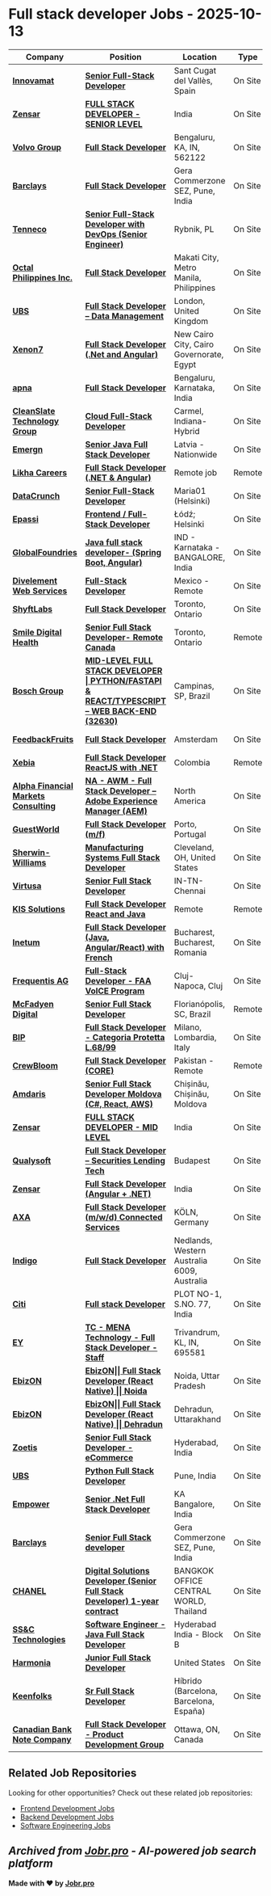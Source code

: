 # Full stack developer Jobs - 2025-10-13

| Company | Position | Location | Type | Date |
| ------- | -------- | -------- | ---- | ------ |
| **[Innovamat](https://www.innovamat.com/)** | **[Senior Full-Stack Developer](https://jobr.pro/job/30095386/senior-full-stack-developer?utm_source=github&utm_medium=repo&utm_campaign=github-fullstack-jobs)** | Sant Cugat del Vallès, Spain | On Site | Oct 13 |
| **[Zensar](https://www.zensar.com/)** | **[FULL STACK DEVELOPER - SENIOR LEVEL](https://jobr.pro/job/30092761/full-stack-developer-senior-level?utm_source=github&utm_medium=repo&utm_campaign=github-fullstack-jobs)** | India | On Site | Oct 13 |
| **[Volvo Group](https://www.volvogroup.com/)** | **[Full Stack Developer](https://jobr.pro/job/30083688/full-stack-developer?utm_source=github&utm_medium=repo&utm_campaign=github-fullstack-jobs)** | Bengaluru, KA, IN, 562122 | On Site | Oct 13 |
| **[Barclays](https://home.barclays/)** | **[Full Stack Developer](https://jobr.pro/job/30111348/full-stack-developer?utm_source=github&utm_medium=repo&utm_campaign=github-fullstack-jobs)** | Gera Commerzone SEZ, Pune, India | On Site | Oct 13 |
| **[Tenneco](https://www.tenneco.com/)** | **[Senior Full-Stack Developer with DevOps (Senior Engineer)](https://jobr.pro/job/30086678/senior-full-stack-developer-with-devops-senior-engineer?utm_source=github&utm_medium=repo&utm_campaign=github-fullstack-jobs)** | Rybnik, PL | On Site | Oct 13 |
| **[Octal Philippines Inc.](https://www.octaltech.net)** | **[Full Stack Developer](https://jobr.pro/job/30098789/full-stack-developer?utm_source=github&utm_medium=repo&utm_campaign=github-fullstack-jobs)** | Makati City, Metro Manila, Philippines | On Site | Oct 13 |
| **[UBS](https://www.ubs.com/)** | **[Full Stack Developer – Data Management](https://jobr.pro/job/30098959/full-stack-developer-data-management?utm_source=github&utm_medium=repo&utm_campaign=github-fullstack-jobs)** | London, United Kingdom | On Site | Oct 13 |
| **[Xenon7](https://xenon7.com)** | **[Full Stack Developer (.Net and Angular)](https://jobr.pro/job/30105319/full-stack-developer-net-and-angular?utm_source=github&utm_medium=repo&utm_campaign=github-fullstack-jobs)** | New Cairo City, Cairo Governorate, Egypt | On Site | Oct 13 |
| **[apna](https://apna.co)** | **[Full Stack Developer](https://jobr.pro/job/30092697/full-stack-developer?utm_source=github&utm_medium=repo&utm_campaign=github-fullstack-jobs)** | Bengaluru, Karnataka, India | On Site | Oct 12 |
| **[CleanSlate Technology Group](https://www.cleanslatetg.com/)** | **[Cloud Full-Stack Developer](https://jobr.pro/job/30089239/cloud-full-stack-developer?utm_source=github&utm_medium=repo&utm_campaign=github-fullstack-jobs)** | Carmel, Indiana- Hybrid | On Site | Oct 12 |
| **[Emergn](https://www.emergn.com/)** | **[Senior Java Full Stack Developer](https://jobr.pro/job/30085156/senior-java-full-stack-developer?utm_source=github&utm_medium=repo&utm_campaign=github-fullstack-jobs)** | Latvia - Nationwide | On Site | Oct 12 |
| **[Likha Careers](https://likhacareers.com/)** | **[Full Stack Developer (.NET & Angular)](https://jobr.pro/job/30076679/full-stack-developer-net-angular?utm_source=github&utm_medium=repo&utm_campaign=github-fullstack-jobs)** | Remote job | Remote | Oct 12 |
| **[DataCrunch](https://datacrunch.io/)** | **[Senior Full-Stack Developer](https://jobr.pro/job/30031321/senior-full-stack-developer?utm_source=github&utm_medium=repo&utm_campaign=github-fullstack-jobs)** | Maria01 (Helsinki) | On Site | Oct 11 |
| **[Epassi](https://www.epassi.com/)** | **[Frontend / Full-Stack Developer](https://jobr.pro/job/30062502/frontend-full-stack-developer?utm_source=github&utm_medium=repo&utm_campaign=github-fullstack-jobs)** | Łódź; Helsinki | On Site | Oct 11 |
| **[GlobalFoundries](https://gf.com/)** | **[Java full stack developer- (Spring Boot, Angular)](https://jobr.pro/job/30071267/java-full-stack-developer-spring-boot-angular?utm_source=github&utm_medium=repo&utm_campaign=github-fullstack-jobs)** | IND - Karnataka - BANGALORE, India | On Site | Oct 11 |
| **[Divelement Web Services](https://divelement.io)** | **[Full-Stack Developer](https://jobr.pro/job/30021550/full-stack-developer?utm_source=github&utm_medium=repo&utm_campaign=github-fullstack-jobs)** | Mexico - Remote | On Site | Oct 10 |
| **[ShyftLabs](https://shyftlabs.io)** | **[Full Stack Developer](https://jobr.pro/job/30007125/full-stack-developer?utm_source=github&utm_medium=repo&utm_campaign=github-fullstack-jobs)** | Toronto, Ontario | On Site | Oct 10 |
| **[Smile Digital Health](https://www.smiledigitalhealth.com)** | **[Senior Full Stack Developer- Remote Canada](https://jobr.pro/job/30006653/senior-full-stack-developer-remote-canada?utm_source=github&utm_medium=repo&utm_campaign=github-fullstack-jobs)** | Toronto, Ontario | Remote | Oct 10 |
| **[Bosch Group](https://www.bosch.com)** | **[MID-LEVEL FULL STACK DEVELOPER \| PYTHON/FASTAPI & REACT/TYPESCRIPT – WEB BACK-END (32630)](https://jobr.pro/job/29994012/mid-level-full-stack-developer-pythonfastapi-reacttypescript-web-back-end-32630?utm_source=github&utm_medium=repo&utm_campaign=github-fullstack-jobs)** | Campinas, SP, Brazil | On Site | Oct 10 |
| **[FeedbackFruits](https://feedbackfruits.com/)** | **[Full Stack Developer](https://jobr.pro/job/30009853/full-stack-developer?utm_source=github&utm_medium=repo&utm_campaign=github-fullstack-jobs)** | Amsterdam | On Site | Oct 10 |
| **[Xebia](https://xebia.com/)** | **[Full Stack Developer ReactJS with .NET](https://jobr.pro/job/30014442/full-stack-developer-reactjs-with-net?utm_source=github&utm_medium=repo&utm_campaign=github-fullstack-jobs)** | Colombia | Remote | Oct 10 |
| **[Alpha Financial Markets Consulting](https://www.alphafmc.com/)** | **[NA - AWM - Full Stack Developer – Adobe Experience Manager (AEM)](https://jobr.pro/job/30017784/na-awm-full-stack-developer-adobe-experience-manager-aem?utm_source=github&utm_medium=repo&utm_campaign=github-fullstack-jobs)** | North America | On Site | Oct 10 |
| **[GuestWorld](https://www.guestworld.pt/)** | **[Full Stack Developer (m/f)](https://jobr.pro/job/30040606/full-stack-developer-mf?utm_source=github&utm_medium=repo&utm_campaign=github-fullstack-jobs)** | Porto, Portugal | On Site | Oct 10 |
| **[Sherwin-Williams](https://www.sherwin-williams.com/)** | **[Manufacturing Systems Full Stack Developer](https://jobr.pro/job/30047843/manufacturing-systems-full-stack-developer?utm_source=github&utm_medium=repo&utm_campaign=github-fullstack-jobs)** | Cleveland, OH, United States | On Site | Oct 10 |
| **[Virtusa](https://www.virtusa.com/)** | **[Senior Full Stack Developer](https://jobr.pro/job/29954176/senior-full-stack-developer?utm_source=github&utm_medium=repo&utm_campaign=github-fullstack-jobs)** | IN-TN-Chennai | On Site | Oct 10 |
| **[KIS Solutions](https://www.kissolutions.tech/)** | **[Full Stack Developer React and Java](https://jobr.pro/job/29954132/full-stack-developer-react-and-java?utm_source=github&utm_medium=repo&utm_campaign=github-fullstack-jobs)** | Remote | Remote | Oct 10 |
| **[Inetum](https://www.inetum.com)** | **[Full Stack Developer (Java, Angular/React) with French](https://jobr.pro/job/30009585/full-stack-developer-java-angularreact-with-french?utm_source=github&utm_medium=repo&utm_campaign=github-fullstack-jobs)** | Bucharest, Bucharest, Romania | On Site | Oct 10 |
| **[Frequentis AG](https://www.frequentis.com/)** | **[Full-Stack Developer - FAA VoICE Program](https://jobr.pro/job/29951103/full-stack-developer-faa-voice-program?utm_source=github&utm_medium=repo&utm_campaign=github-fullstack-jobs)** | Cluj-Napoca, Cluj | On Site | Oct 10 |
| **[McFadyen Digital](https://mcfadyen.com)** | **[Senior Full Stack Developer](https://jobr.pro/job/30018074/senior-full-stack-developer?utm_source=github&utm_medium=repo&utm_campaign=github-fullstack-jobs)** | Florianópolis, SC, Brazil | Remote | Oct 10 |
| **[BIP](https://www.bip-group.com/)** | **[Full Stack Developer - Categoria Protetta L.68/99](https://jobr.pro/job/30038141/full-stack-developer-categoria-protetta-l6899?utm_source=github&utm_medium=repo&utm_campaign=github-fullstack-jobs)** | Milano, Lombardia, Italy | On Site | Oct 10 |
| **[CrewBloom](https://crewbloom.com/)** | **[Full Stack Developer (CORE)](https://jobr.pro/job/30035118/full-stack-developer-core?utm_source=github&utm_medium=repo&utm_campaign=github-fullstack-jobs)** | Pakistan - Remote | Remote | Oct 10 |
| **[Amdaris](https://amdaris.com/)** | **[Senior Full Stack Developer Moldova (C#, React, AWS)](https://jobr.pro/job/30007705/senior-full-stack-developer-moldova-c-react-aws?utm_source=github&utm_medium=repo&utm_campaign=github-fullstack-jobs)** | Chișinău, Chișinău, Moldova | On Site | Oct 10 |
| **[Zensar](https://www.zensar.com/)** | **[FULL STACK DEVELOPER - MID LEVEL](https://jobr.pro/job/29961977/full-stack-developer-mid-level?utm_source=github&utm_medium=repo&utm_campaign=github-fullstack-jobs)** | India | On Site | Oct 10 |
| **[Qualysoft](https://qualysoft.com)** | **[Full Stack Developer – Securities Lending Tech](https://jobr.pro/job/30007359/full-stack-developer-securities-lending-tech?utm_source=github&utm_medium=repo&utm_campaign=github-fullstack-jobs)** | Budapest | On Site | Oct 10 |
| **[Zensar](https://www.zensar.com/)** | **[Full Stack Developer (Angular + .NET)](https://jobr.pro/job/29961955/full-stack-developer-angular-net?utm_source=github&utm_medium=repo&utm_campaign=github-fullstack-jobs)** | India | On Site | Oct 10 |
| **[AXA](https://www.axa.de/)** | **[Full Stack Developer (m/w/d) Connected Services](https://jobr.pro/job/30006806/full-stack-developer-mwd-connected-services?utm_source=github&utm_medium=repo&utm_campaign=github-fullstack-jobs)** | KÖLN, Germany | On Site | Oct 10 |
| **[Indigo](https://www.indigo.org.au/)** | **[Full Stack Developer](https://jobr.pro/job/29971237/full-stack-developer?utm_source=github&utm_medium=repo&utm_campaign=github-fullstack-jobs)** | Nedlands, Western Australia 6009, Australia | On Site | Oct 10 |
| **[Citi](https://www.citigroup.com/)** | **[Full stack Developer](https://jobr.pro/job/29986964/full-stack-developer?utm_source=github&utm_medium=repo&utm_campaign=github-fullstack-jobs)** | PLOT NO-1, S.NO. 77, India | On Site | Oct 10 |
| **[EY](https://www.ey.com)** | **[TC - MENA Technology - Full Stack Developer - Staff](https://jobr.pro/job/29937504/tc-mena-technology-full-stack-developer-staff?utm_source=github&utm_medium=repo&utm_campaign=github-fullstack-jobs)** | Trivandrum, KL, IN, 695581 | On Site | Oct 10 |
| **[EbizON](https://www.ebizondigital.com/)** | **[EbizON\|\| Full Stack Developer (React Native) \|\| Noida](https://jobr.pro/job/29941464/ebizon-full-stack-developer-react-native-noida?utm_source=github&utm_medium=repo&utm_campaign=github-fullstack-jobs)** | Noida, Uttar Pradesh | On Site | Oct 10 |
| **[EbizON](https://www.ebizondigital.com/)** | **[EbizON\|\| Full Stack Developer (React Native) \|\| Dehradun](https://jobr.pro/job/29941461/ebizon-full-stack-developer-react-native-dehradun?utm_source=github&utm_medium=repo&utm_campaign=github-fullstack-jobs)** | Dehradun, Uttarakhand | On Site | Oct 10 |
| **[Zoetis](https://www.zoetis.com/)** | **[Senior Full Stack Developer - eCommerce](https://jobr.pro/job/29960408/senior-full-stack-developer-ecommerce?utm_source=github&utm_medium=repo&utm_campaign=github-fullstack-jobs)** | Hyderabad, India | On Site | Oct 10 |
| **[UBS](https://www.ubs.com/)** | **[Python Full Stack Developer](https://jobr.pro/job/29954356/python-full-stack-developer?utm_source=github&utm_medium=repo&utm_campaign=github-fullstack-jobs)** | Pune, India | On Site | Oct 10 |
| **[Empower](https://www.empower.com/)** | **[Senior .Net Full Stack Developer](https://jobr.pro/job/29953958/senior-net-full-stack-developer?utm_source=github&utm_medium=repo&utm_campaign=github-fullstack-jobs)** | KA Bangalore, India | On Site | Oct 10 |
| **[Barclays](https://home.barclays/)** | **[Senior Full Stack developer](https://jobr.pro/job/29966625/senior-full-stack-developer?utm_source=github&utm_medium=repo&utm_campaign=github-fullstack-jobs)** | Gera Commerzone SEZ, Pune, India | On Site | Oct 10 |
| **[CHANEL](https://www.chanel.com/)** | **[Digital Solutions Developer (Senior Full Stack Developer) 1-year contract](https://jobr.pro/job/29967512/digital-solutions-developer-senior-full-stack-developer-1-year-contract?utm_source=github&utm_medium=repo&utm_campaign=github-fullstack-jobs)** | BANGKOK OFFICE CENTRAL WORLD, Thailand | On Site | Oct 10 |
| **[SS&C Technologies](https://www.ssctech.com/)** | **[Software Engineer - Java Full Stack Developer](https://jobr.pro/job/29983676/software-engineer-java-full-stack-developer?utm_source=github&utm_medium=repo&utm_campaign=github-fullstack-jobs)** | Hyderabad India - Block B | On Site | Oct 10 |
| **[Harmonia](https://www.harmonia.com/)** | **[Junior Full Stack Developer](https://jobr.pro/job/29917824/junior-full-stack-developer?utm_source=github&utm_medium=repo&utm_campaign=github-fullstack-jobs)** | United States | On Site | Oct 09 |
| **[Keenfolks](https://keenfolks.com/)** | **[Sr Full Stack Developer](https://jobr.pro/job/29881079/sr-full-stack-developer?utm_source=github&utm_medium=repo&utm_campaign=github-fullstack-jobs)** | Híbrido (Barcelona, Barcelona, España) | On Site | Oct 09 |
| **[Canadian Bank Note Company](https://cbnco.com/)** | **[Full Stack Developer - Product Development Group](https://jobr.pro/job/29915562/full-stack-developer-product-development-group?utm_source=github&utm_medium=repo&utm_campaign=github-fullstack-jobs)** | Ottawa, ON, Canada | On Site | Oct 09 |

## Related Job Repositories

Looking for other opportunities? Check out these related job repositories:

- [Frontend Development Jobs](https://github.com/jobs-jobr-pro/Frontend-Development-Jobs)
- [Backend Development Jobs](https://github.com/jobs-jobr-pro/Backend-Development-Jobs)
- [Software Engineering Jobs](https://github.com/jobs-jobr-pro/Software-Engineering-Jobs)



*Archived from [Jobr.pro](https://jobr.pro?utm_source=github&utm_medium=repo&utm_campaign=github-fullstack-jobs) - AI-powered job search platform*
---

**Made with ❤️ by [Jobr.pro](https://jobr.pro?utm_source=github&utm_medium=repo&utm_campaign=github-fullstack-jobs)**